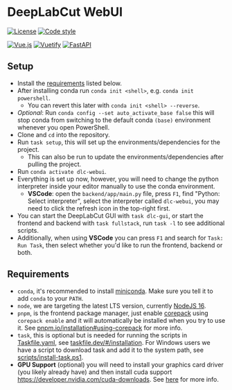 # DeepLabCut WebUI

[![License](https://img.shields.io/github/license/jcwillox/deeplabcut-webui?style=for-the-badge)](https://github.com/jcwillox/deeplabcut-webui/blob/main/LICENSE)
[![Code style](https://img.shields.io/badge/code%20style-black-000000.svg?style=for-the-badge)](https://github.com/psf/black)

[![Vue.js](https://img.shields.io/badge/vuejs-%2335495e.svg?style=for-the-badge&logo=vuedotjs&logoColor=%234FC08D)](https://vuejs.org)
[![Vuetify](https://img.shields.io/badge/Vuetify-1867C0?style=for-the-badge&logo=vuetify&logoColor=AEDDFF)](https://vuetifyjs.com)
[![FastAPI](https://img.shields.io/badge/FastAPI-005571?style=for-the-badge&logo=fastapi)](https://fastapi.tiangolo.com)

## Setup

- Install the [requirements](#requirements) listed below.
- After installing conda run `conda init <shell>`, e.g. `conda init powershell`.
  - You can revert this later with `conda init <shell> --reverse`.
- *Optional*: Run `conda config --set auto_activate_base false` this will stop conda from switching to the default conda `(base)` environment whenever you open PowerShell.
- Clone and `cd` into the repository.
- Run `task setup`, this will set up the environments/dependencies for the project.
  - This can also be run to update the environments/dependencies after pulling the project.
- Run `conda activate dlc-webui`.
- Everything is set up now, however, you will need to change the python interpreter inside your editor manually to use the conda environment.
  - **VSCode**: open the `backend/app/main.py` file, press `F1`, find "Python: Select interpreter", select the interpreter called `dlc-webui`, you may need to click the refresh icon in the top-right first.
- You can start the DeepLabCut GUI with `task dlc-gui`, or start the frontend and backend with `task fullstack`, run `task -l` to see additional scripts.
- Additionally, when using **VSCode** you can press `F1` and search for `Task: Run Task`, then select whether you'd like to run the frontend, backend or both.

## Requirements

- `conda`, it's recommended to install [miniconda](https://docs.conda.io/en/latest/miniconda.html). Make sure you tell it to add `conda` to your `PATH`.
- `node`, we are targeting the latest LTS version, currently [NodeJS 16](https://nodejs.org/en/download/).
- `pnpm`, is the frontend package manager, just enable [corepack](https://nodejs.org/api/corepack.html) using `corepack enable` and it will automatically be installed when you try to use it. See [pnpm.io/installation#using-corepack](https://pnpm.io/installation#using-corepack) for more info.
- `task`, this is optional but is needed for running the scripts in [Taskfile.yaml](Taskfile.yaml), see [taskfile.dev/#/installation](https://taskfile.dev/#/installation). For Windows users we have a script to download task and add it to the system path, see [scripts/install-task.ps1](scripts/install-task.ps1).
- **GPU Support** (optional) you will need to install your graphics card driver (you likely already have) and then install cuda support https://developer.nvidia.com/cuda-downloads. See [here](https://github.com/DeepLabCut/DeepLabCut/blob/master/docs/installation.md#gpu-support) for more info.
